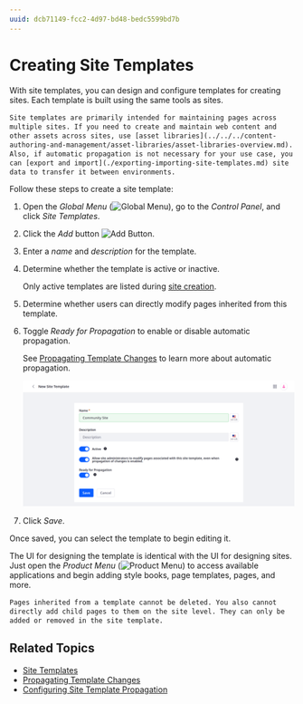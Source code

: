 ```yaml
---
uuid: dcb71149-fcc2-4d97-bd48-bedc5599bd7b
---
```

# Creating Site Templates

With site templates, you can design and configure templates for creating sites. Each template is built using the same tools as sites.

```{tip}
Site templates are primarily intended for maintaining pages across multiple sites. If you need to create and maintain web content and other assets across sites, use [asset libraries](../../../content-authoring-and-management/asset-libraries/asset-libraries-overview.md). Also, if automatic propagation is not necessary for your use case, you can [export and import](./exporting-importing-site-templates.md) site data to transfer it between environments.
```

Follow these steps to create a site template:

1. Open the *Global Menu* (![Global Menu](../../../images/icon-applications-menu.png)), go to the *Control Panel*, and click *Site Templates*.

1. Click the *Add* button ![Add Button](../../../images/icon-add.png).

1. Enter a *name* and *description* for the template.

1. Determine whether the template is active or inactive.

   Only active templates are listed during [site creation](../adding-a-site.md).

1. Determine whether users can directly modify pages inherited from this template.

1. Toggle *Ready for Propagation* to enable or disable automatic propagation.

   See [Propagating Template Changes](./propagating-template-changes.md) to learn more about automatic propagation.

   ![Name and configure the site template.](./creating-site-templates/images/01.png)

1. Click *Save*.

Once saved, you can select the template to begin editing it.

The UI for designing the template is identical with the UI for designing sites. Just open the *Product Menu* (![Product Menu](../../../images/icon-product-menu.png)) to access available applications and begin adding style books, page templates, pages, and more.

```{important}
Pages inherited from a template cannot be deleted. You also cannot directly add child pages to them on the site level. They can only be added or removed in the site template.
```

## Related Topics

* [Site Templates](../site-templates.md)
* [Propagating Template Changes](./propagating-template-changes.md)
* [Configuring Site Template Propagation](./configuring-site-template-propagation.md)
